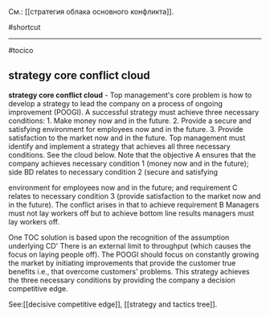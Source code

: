 См.: [[стратегия облака основного конфликта]].

#shortcut




<hr/>

#tocico

## strategy core conflict cloud

<b>strategy core conflict cloud</b> - Top management's core problem is how to develop a strategy to lead the company on a process of ongoing improvement (POOGI).  A successful strategy must achieve three necessary conditions: 1. Make money now and in the future. 2. Provide a secure and satisfying environment for employees now and in the future.  3. Provide satisfaction to the market now and in the future.  Top management must identify and implement a strategy that achieves all three necessary conditions. See the cloud below.  Note that the objective A ensures that the company achieves necessary condition 1 (money now and in the future); side BD relates to necessary condition 2 (secure and satisfying 


environment for employees now and in the future; and requirement C relates to necessary condition 3 (provide satisfaction to the market now and in the future).
The conflict arises in that to achieve requirement B Managers must not lay workers off but to achieve bottom line results managers must lay workers off.

 One TOC solution is based upon the recognition of the assumption underlying CD' There is an external limit to throughput (which causes the focus on laying people off).  The POOGI should focus on constantly growing the market by initiating improvements that provide the customer true benefits i.e., that overcome customers' problems.  This strategy achieves the three necessary conditions by providing the company a decision competitive edge.




See:[[decisive competitive edge]], [[strategy and tactics tree]].

